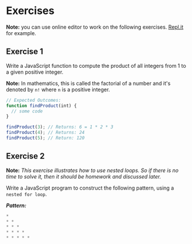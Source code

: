 # Exercises

**Note:** you can use online editor to work on the following exercises. [Repl.it](https://repl.it/) for example.


## Exercise 1

Write a JavaScript function to compute the product of all integers from 1 to a given positive integer.

**Note:** In mathematics, this is called the factorial of a number and it's denoted by `n!` where `n` is a positive integer.

```js
// Expected Outcomes:
function findProduct(int) {
  // some code
}

findProduct(3); // Returns: 6 = 1 * 2 * 3
findProduct(4); // Returns: 24
findProduct(5); // Return: 120
```


## Exercise 2

**Note:** *This exercise illustrates how to use nested loops. So if there is no time to solve it, then it should be homework and discussed later.*

Write a JavaScript program to construct the following pattern, using a `nested for loop`.

**_Pattern:_**

```js
*
* *
* * *
* * * *
* * * * *
```
